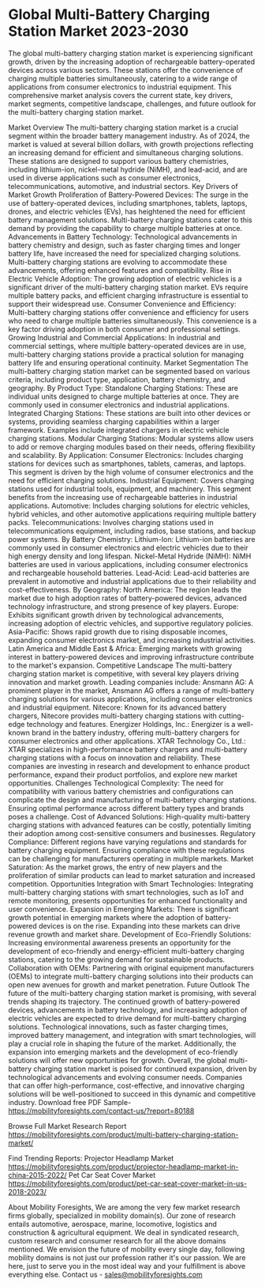 # Global Multi-Battery Charging Station Market 2023-2030
The global multi-battery charging station market is experiencing significant growth, driven by the increasing adoption of rechargeable battery-operated devices across various sectors. These stations offer the convenience of charging multiple batteries simultaneously, catering to a wide range of applications from consumer electronics to industrial equipment. This comprehensive market analysis covers the current state, key drivers, market segments, competitive landscape, challenges, and future outlook for the multi-battery charging station market.

 

Market Overview
The multi-battery charging station market is a crucial segment within the broader battery management industry. As of 2024, the market is valued at several billion dollars, with growth projections reflecting an increasing demand for efficient and simultaneous charging solutions. These stations are designed to support various battery chemistries, including lithium-ion, nickel-metal hydride (NiMH), and lead-acid, and are used in diverse applications such as consumer electronics, telecommunications, automotive, and industrial sectors.
Key Drivers of Market Growth
Proliferation of Battery-Powered Devices: The surge in the use of battery-operated devices, including smartphones, tablets, laptops, drones, and electric vehicles (EVs), has heightened the need for efficient battery management solutions. Multi-battery charging stations cater to this demand by providing the capability to charge multiple batteries at once.
Advancements in Battery Technology: Technological advancements in battery chemistry and design, such as faster charging times and longer battery life, have increased the need for specialized charging solutions. Multi-battery charging stations are evolving to accommodate these advancements, offering enhanced features and compatibility.
Rise in Electric Vehicle Adoption: The growing adoption of electric vehicles is a significant driver of the multi-battery charging station market. EVs require multiple battery packs, and efficient charging infrastructure is essential to support their widespread use.
Consumer Convenience and Efficiency: Multi-battery charging stations offer convenience and efficiency for users who need to charge multiple batteries simultaneously. This convenience is a key factor driving adoption in both consumer and professional settings.
Growing Industrial and Commercial Applications: In industrial and commercial settings, where multiple battery-operated devices are in use, multi-battery charging stations provide a practical solution for managing battery life and ensuring operational continuity.
Market Segmentation
The multi-battery charging station market can be segmented based on various criteria, including product type, application, battery chemistry, and geography.
By Product Type:
Standalone Charging Stations: These are individual units designed to charge multiple batteries at once. They are commonly used in consumer electronics and industrial applications.
Integrated Charging Stations: These stations are built into other devices or systems, providing seamless charging capabilities within a larger framework. Examples include integrated chargers in electric vehicle charging stations.
Modular Charging Stations: Modular systems allow users to add or remove charging modules based on their needs, offering flexibility and scalability.
By Application:
Consumer Electronics: Includes charging stations for devices such as smartphones, tablets, cameras, and laptops. This segment is driven by the high volume of consumer electronics and the need for efficient charging solutions.
Industrial Equipment: Covers charging stations used for industrial tools, equipment, and machinery. This segment benefits from the increasing use of rechargeable batteries in industrial applications.
Automotive: Includes charging solutions for electric vehicles, hybrid vehicles, and other automotive applications requiring multiple battery packs.
Telecommunications: Involves charging stations used in telecommunications equipment, including radios, base stations, and backup power systems.
By Battery Chemistry:
Lithium-Ion: Lithium-ion batteries are commonly used in consumer electronics and electric vehicles due to their high energy density and long lifespan.
Nickel-Metal Hydride (NiMH): NiMH batteries are used in various applications, including consumer electronics and rechargeable household batteries.
Lead-Acid: Lead-acid batteries are prevalent in automotive and industrial applications due to their reliability and cost-effectiveness.
By Geography:
North America: The region leads the market due to high adoption rates of battery-powered devices, advanced technology infrastructure, and strong presence of key players.
Europe: Exhibits significant growth driven by technological advancements, increasing adoption of electric vehicles, and supportive regulatory policies.
Asia-Pacific: Shows rapid growth due to rising disposable incomes, expanding consumer electronics market, and increasing industrial activities.
Latin America and Middle East & Africa: Emerging markets with growing interest in battery-powered devices and improving infrastructure contribute to the market's expansion.
Competitive Landscape
The multi-battery charging station market is competitive, with several key players driving innovation and market growth. Leading companies include:
Ansmann AG: A prominent player in the market, Ansmann AG offers a range of multi-battery charging solutions for various applications, including consumer electronics and industrial equipment.
Nitecore: Known for its advanced battery chargers, Nitecore provides multi-battery charging stations with cutting-edge technology and features.
Energizer Holdings, Inc.: Energizer is a well-known brand in the battery industry, offering multi-battery chargers for consumer electronics and other applications.
XTAR Technology Co., Ltd.: XTAR specializes in high-performance battery chargers and multi-battery charging stations with a focus on innovation and reliability.
These companies are investing in research and development to enhance product performance, expand their product portfolios, and explore new market opportunities.
Challenges
Technological Complexity: The need for compatibility with various battery chemistries and configurations can complicate the design and manufacturing of multi-battery charging stations. Ensuring optimal performance across different battery types and brands poses a challenge.
Cost of Advanced Solutions: High-quality multi-battery charging stations with advanced features can be costly, potentially limiting their adoption among cost-sensitive consumers and businesses.
Regulatory Compliance: Different regions have varying regulations and standards for battery charging equipment. Ensuring compliance with these regulations can be challenging for manufacturers operating in multiple markets.
Market Saturation: As the market grows, the entry of new players and the proliferation of similar products can lead to market saturation and increased competition.
Opportunities
Integration with Smart Technologies: Integrating multi-battery charging stations with smart technologies, such as IoT and remote monitoring, presents opportunities for enhanced functionality and user convenience.
Expansion in Emerging Markets: There is significant growth potential in emerging markets where the adoption of battery-powered devices is on the rise. Expanding into these markets can drive revenue growth and market share.
Development of Eco-Friendly Solutions: Increasing environmental awareness presents an opportunity for the development of eco-friendly and energy-efficient multi-battery charging stations, catering to the growing demand for sustainable products.
Collaboration with OEMs: Partnering with original equipment manufacturers (OEMs) to integrate multi-battery charging solutions into their products can open new avenues for growth and market penetration.
Future Outlook
The future of the multi-battery charging station market is promising, with several trends shaping its trajectory. The continued growth of battery-powered devices, advancements in battery technology, and increasing adoption of electric vehicles are expected to drive demand for multi-battery charging solutions.
Technological innovations, such as faster charging times, improved battery management, and integration with smart technologies, will play a crucial role in shaping the future of the market. Additionally, the expansion into emerging markets and the development of eco-friendly solutions will offer new opportunities for growth.
Overall, the global multi-battery charging station market is poised for continued expansion, driven by technological advancements and evolving consumer needs. Companies that can offer high-performance, cost-effective, and innovative charging solutions will be well-positioned to succeed in this dynamic and competitive industry.
Download free PDF Sample-https://mobilityforesights.com/contact-us/?report=80188



Browse Full Market Research Report 
https://mobilityforesights.com/product/multi-battery-charging-station-market/


Find Trending Reports:
Projector Headlamp Market
https://mobilityforesights.com/product/projector-headlamp-market-in-china-2015-2022/
Pet Car Seat Cover Market
https://mobilityforesights.com/product/pet-car-seat-cover-market-in-us-2018-2023/





About Mobility Foresights,
We are among the very few market research firms globally, specialized in mobility domain(s). Our zone of research entails automotive, aerospace, marine, locomotive, logistics and construction & agricultural equipment. We deal in syndicated research, custom research and consumer research for all the above domains mentioned.
We envision the future of mobility every single day, following mobility domains is not just our profession rather it's our passion. We are here, just to serve you in the most ideal way and your fulfillment is above everything else. Contact us -  sales@mobilityforesights.com 
